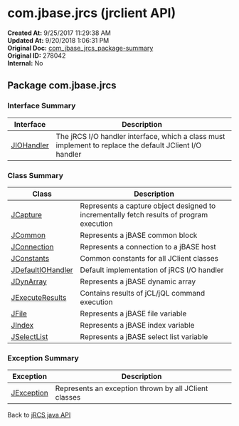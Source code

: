# com.jbase.jrcs (jrclient   API)

**Created At:** 9/25/2017 11:29:38 AM  
**Updated At:** 9/20/2018 1:06:31 PM  
**Original Doc:** [com_jbase_jrcs_package-summary](https://docs.jbase.com/jrcs/com_jbase_jrcs_package-summary)  
**Original ID:** 278042  
**Internal:** No  

## Package com.jbase.jrcs

### Interface Summary

| Interface | Description |
| --- | --- |
| [JIOHandler](./../jiohandler-jrclient-api "interface in com.jbase.jrcs") | The jRCS I/O handler interface, which a class must implement to replace the default JClient I/O handler |

### Class Summary

| Class | Description |
| --- | --- |
| [JCapture](./../jcapture-jrclient-api "class in com.jbase.jrcs") | Represents a capture object designed to incrementally fetch results of program execution |
| [JCommon](./../jcommon-jrclient-api "class in com.jbase.jrcs") | Represents a jBASE common block |
| [JConnection](./../jconnection-jrclient-api "class in com.jbase.jrcs") | Represents a connection to a jBASE host |
| [JConstants](./../jconstants-jrclient-api "class in com.jbase.jrcs") | Common constants for all JClient classes |
| [JDefaultIOHandler](./../jdefaultiohandler-jrclient-api "class in com.jbase.jrcs") | Default implementation of jRCS I/O handler |
| [JDynArray](./../jdynarray-jrclient-api "class in com.jbase.jrcs") | Represents a jBASE dynamic array |
| [JExecuteResults](./../jexecuteresults-jrclient-api "class in com.jbase.jrcs") | Contains results of jCL/jQL command execution |
| [JFile](./../jfile-jrclient-api "class in com.jbase.jrcs") | Represents a jBASE file variable |
| [JIndex](./../jindex-jrclient-api "class in com.jbase.jrcs") | Represents a jBASE index variable |
| [JSelectList](./../jselectlist-jrclient-api "class in com.jbase.jrcs") | Represents a jBASE select list variable |

### Exception Summary

| Exception | Description |
| --- | --- |
| [JException](./../jexception-jrclient-api "class in com.jbase.jrcs") | Represents an exception thrown by all JClient classes |

Back to [jRCS java API](./../README.md)
